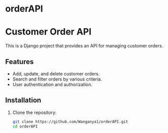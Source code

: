 # orderAPI

# Customer Order API

This is a Django project that provides an API for managing customer orders.

## Features

- Add, update, and delete customer orders.
- Search and filter orders by various criteria.
- User authentication and authorization.

## Installation

1. Clone the repository:
   ```bash
   git clone https://github.com/Wanganya1/orderAPI.git
   cd orderAPI
